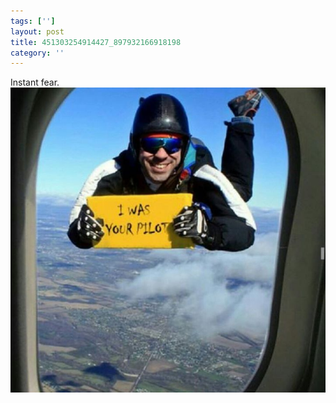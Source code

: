 ```yaml
---
tags: ['']
layout: post
title: 451303254914427_897932166918198
category: ''
---
```

Instant fear.
![451303254914427_897932166918198](/uploads/2015-1-28-451303254914427_897932166918198.jpg)
